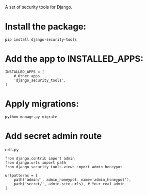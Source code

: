 A set of security tools for Django.

# Install the package:

`pip install django-security-tools`

# Add the app to INSTALLED_APPS:

```
INSTALLED_APPS = [
    # Other apps...
    'django_security_tools',
]
```

# Apply migrations:

`python manage.py migrate`

# Add secret admin route

urls.py
```
from django.contrib import admin
from django.urls import path
from django_security_tools.views import admin_honeypot

urlpatterns = [
    path('admin/', admin_honeypot, name='admin_honeypot'),
    path('secret/', admin.site.urls), # Your real admin
]
```